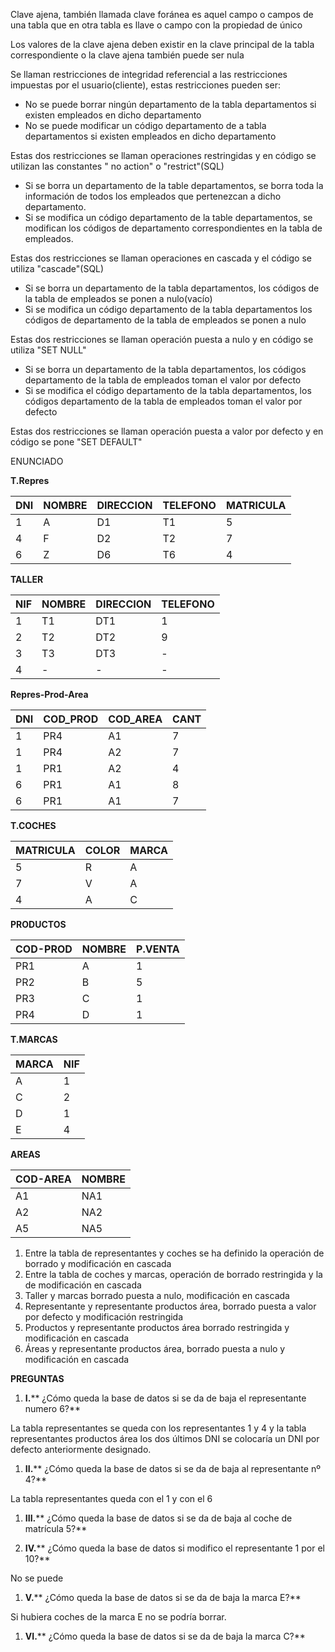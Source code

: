 Clave ajena, también llamada clave foránea es aquel campo o campos de una tabla que en otra tabla es llave o campo con la propiedad de único

Los valores de la clave ajena deben existir en la clave principal de la tabla correspondiente o la clave ajena también puede ser nula

Se llaman restricciones de integridad referencial a las restricciones impuestas por el usuario(cliente), estas restricciones pueden ser:

- No se puede borrar ningún departamento de la tabla departamentos si existen empleados en dicho departamento
- No se puede modificar un código departamento de a tabla departamentos si existen empleados en dicho departamento

Estas dos restricciones se llaman operaciones restringidas y en código se utilizan las constantes &quot; no action&quot; o &quot;restrict&quot;(SQL)

- Si se borra un departamento de la table departamentos, se borra toda la información de todos los empleados que pertenezcan a dicho departamento.
- Si se modifica un código departamento de la table departamentos, se modifican los códigos de departamento correspondientes en la tabla de empleados.

Estas dos restricciones se llaman operaciones en cascada y el código se utiliza &quot;cascade&quot;(SQL)

- Si se borra un departamento de la tabla departamentos, los códigos de la tabla de empleados se ponen a nulo(vacío)
- Si se modifica un código departamento de la tabla departamentos los códigos de departamento de la tabla de empleados se ponen a nulo

Estas dos restricciones se llaman operación puesta a nulo y en código se utiliza &quot;SET NULL&quot;

- Si se borra un departamento de la tabla departamentos, los códigos departamento de la tabla de empleados toman el valor por defecto
- Si se modifica el código departamento de la tabla departamentos, los códigos departamento de la tabla de empleados toman el valor por defecto

Estas dos restricciones se llaman operación puesta a valor por defecto y en código se pone &quot;SET DEFAULT&quot;

ENUNCIADO

**T.Repres**

| DNI | NOMBRE | DIRECCION | TELEFONO | MATRICULA |
| --- | --- | --- | --- | --- |
| 1 | A | D1 | T1 | 5 |
| 4 | F | D2 | T2 | 7 |
| 6 | Z | D6 | T6 | 4 |

**TALLER**

| NIF | NOMBRE | DIRECCION | TELEFONO |
| --- | --- | --- | --- |
| 1 | T1 | DT1 | 1 |
| 2 | T2 | DT2 | 9 |
| 3 | T3 | DT3 | - |
| 4 | - | - | - |

**Repres-Prod-Area**

| DNI | COD\_PROD | COD\_AREA | CANT |
| --- | --- | --- | --- |
| 1 | PR4 | A1 | 7 |
| 1 | PR4 | A2 | 7 |
| 1 | PR1 | A2 | 4 |
| 6 | PR1 | A1 | 8 |
| 6 | PR1 | A1 | 7 |

**T.COCHES**

| MATRICULA | COLOR | MARCA |
| --- | --- | --- |
| 5 | R | A |
| 7 | V | A |
| 4 | A | C |

**PRODUCTOS**

| COD-PROD | NOMBRE | P.VENTA |
| --- | --- | --- |
| PR1 | A | 1 |
| PR2 | B | 5 |
| PR3 | C | 1 |
| PR4 | D | 1 |

**T.MARCAS**

| MARCA | NIF |
| --- | --- |
| A | 1 |
| C | 2 |
| D | 1 |
| E | 4 |

**AREAS**

| COD-AREA | NOMBRE |
| --- | --- |
| A1 | NA1 |
| A2 | NA2 |
| A5 | NA5 |



1. Entre la tabla de representantes y coches se ha definido la operación de borrado y modificación en cascada
2. Entre la tabla de coches y marcas, operación de borrado restringida y la de modificación en cascada
3. Taller y marcas  borrado puesta a nulo, modificación en cascada
4. Representante y representante productos área, borrado puesta a valor por defecto y modificación restringida
5. Productos y representante productos área borrado restringida y modificación en cascada
6. Áreas y representante productos área, borrado puesta a nulo y modificación en cascada

**PREGUNTAS**

1. **I.**** ¿Cómo queda la base de datos si se da de baja el representante numero 6?**

La tabla representantes se queda con los representantes 1 y 4 y la tabla representantes productos área los dos últimos DNI se colocaría un DNI por defecto anteriormente designado.

1. **II.**** ¿Cómo queda la base de datos si se da de baja al representante nº 4?**

La tabla representantes queda con el 1 y con el 6

1. **III.**** ¿Cómo queda la base de datos si se da de baja al coche de matrícula 5?**

1. **IV.**** ¿Cómo queda la base de datos si modifico el representante 1 por el 10?**

No se puede

1. **V.**** ¿Cómo queda la base de datos si se da de baja la marca E?**

Si hubiera coches de la marca E no se podría borrar.

1. **VI.**** ¿Cómo queda la base de datos si se da de baja la marca C?**